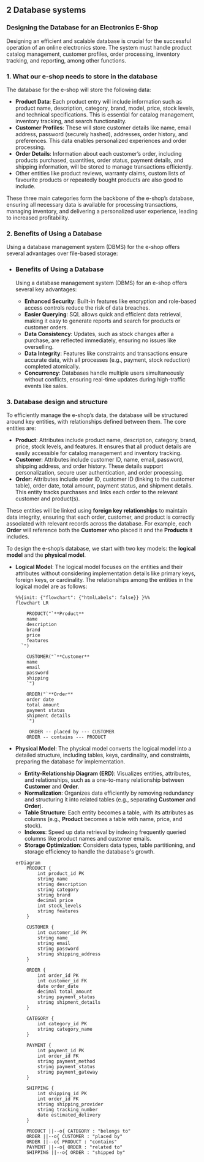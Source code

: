 

## 2 Database systems

### Designing the Database for an Electronics E-Shop

Designing an efficient and scalable database is crucial for the successful operation of an online electronics store. The system must handle product catalog management, customer profiles, order processing, inventory tracking, and reporting, among other functions. 

### 1. **What our e-shop needs to store in the database**

The database for the e-shop will store the following data:

- **Product Data**: Each product entry will include information such as product name, description, category, brand, model, price, stock levels, and technical specifications. This is essential for catalog management, inventory tracking, and search functionality.
- **Customer Profiles**: These will store customer details like name, email address, password (securely hashed), addresses, order history, and preferences. This data enables personalized experiences and order processing.
- **Order Details**: Information about each customer’s order, including products purchased, quantities, order status, payment details, and shipping information, will be stored to manage transactions efficiently.
- Other entities like product reviews, warranty claims, custom lists of favourite products or repeatedly bought products are also good to include.

These three main categories form the backbone of the e-shop’s database, ensuring all necessary data is available for processing transactions, managing inventory, and delivering a personalized user experience, leading to increased profitability.

### 2. **Benefits of Using a Database**

Using a database management system (DBMS) for the e-shop offers several advantages over file-based storage:

- ### **Benefits of Using a Database**

  Using a database management system (DBMS) for an e-shop offers several key advantages:

  - **Enhanced Security**: Built-in features like encryption and role-based access controls reduce the risk of data breaches.
  - **Easier Querying**: SQL allows quick and efficient data retrieval, making it easy to generate reports and search for products or customer orders.
  - **Data Consistency**: Updates, such as stock changes after a purchase, are reflected immediately, ensuring no issues like overselling.
  - **Data Integrity**: Features like constraints and transactions ensure accurate data, with all processes (e.g., payment, stock reduction) completed atomically.
  - **Concurrency**: Databases handle multiple users simultaneously without conflicts, ensuring real-time updates during high-traffic events like sales.

### 3. **Database design and structure**

To efficiently manage the e-shop’s data, the database will be structured around key entities, with relationships defined between them. The core entities are:

- **Product**: Attributes include product name, description, category, brand, price, stock levels, and features. It ensures that all product details are easily accessible for catalog management and inventory tracking.
- **Customer**: Attributes include customer ID, name, email, password, shipping address, and order history. These details support personalization, secure user authentication, and order processing.
- **Order**: Attributes include order ID, customer ID (linking to the customer table), order date, total amount, payment status, and shipment details. This entity tracks purchases and links each order to the relevant customer and product(s).

These entities will be linked using **foreign key relationships** to maintain data integrity, ensuring that each order, customer, and product is correctly associated with relevant records across the database. For example, each **Order** will reference both the **Customer** who placed it and the **Products** it includes.

To design the e-shop’s database, we start with two key models: the **logical model** and the **physical model**.

- **Logical Model**: The logical model focuses on the entities and their attributes without considering implementation details like primary keys, foreign keys, or cardinality. The relationships among the entities in the logical model are as follows:

  ```mermaid
  %%{init: {"flowchart": {"htmlLabels": false}} }%%
  flowchart LR
      
      PRODUCT("`**Product**
      name
      description
      brand
      price
      features
  	`")
  	
      CUSTOMER("`**Customer**
      name
      email
      password
      shipping
      `")
      
      ORDER("`**Order**
      order date
      total amount
      payment status
      shipment details
      `")
      
       ORDER -- placed by --- CUSTOMER
      ORDER -- contains --- PRODUCT 
  ```

- **Physical Model**: The physical model converts the logical model into a detailed structure, including tables, keys, cardinality, and constraints, preparing the database for implementation.

  - **Entity-Relationship Diagram (ERD)**: Visualizes entities, attributes, and relationships, such as a one-to-many relationship between **Customer** and **Order**.
  - **Normalization**: Organizes data efficiently by removing redundancy and structuring it into related tables (e.g., separating **Customer** and **Order**).
  - **Table Structure**: Each entity becomes a table, with its attributes as columns (e.g., **Product** becomes a table with name, price, and stock).
  - **Indexes**: Speed up data retrieval by indexing frequently queried columns like product names and customer emails.
  - **Storage Optimization**: Considers data types, table partitioning, and storage efficiency to handle the database's growth.

  ```mermaid
  erDiagram
      PRODUCT {
          int product_id PK
          string name
          string description
          string category
          string brand
          decimal price
          int stock_levels
          string features
      }
      
      CUSTOMER {
          int customer_id PK
          string name
          string email
          string password
          string shipping_address
      }
      
      ORDER {
          int order_id PK
          int customer_id FK
          date order_date
          decimal total_amount
          string payment_status
          string shipment_details
      }
      
      CATEGORY {
          int category_id PK
          string category_name
      }
      
      PAYMENT {
          int payment_id PK
          int order_id FK
          string payment_method
          string payment_status
          string payment_gateway
      }
      
      SHIPPING {
          int shipping_id PK
          int order_id FK
          string shipping_provider
          string tracking_number
          date estimated_delivery
      }
      
      PRODUCT ||--o{ CATEGORY : "belongs to"
      ORDER ||--o{ CUSTOMER : "placed by"
      ORDER ||--o{ PRODUCT : "contains"
      PAYMENT ||--o{ ORDER : "related to"
      SHIPPING ||--o{ ORDER : "shipped by"
  
  ```

  
